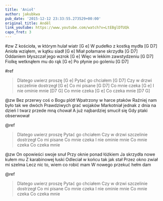 ```yaml
---
title: 'Anioł'
author: jakubkwa
pub_date: '2015-12-12 23:33:55.273529+00:00'
original_title: Anděl
link_youtube: https://www.youtube.com/watch?v=LtEBglDTUQk
capo_fret: 3
---
```


#zw
Z kościoła, w którym hulał wiatr [G e]
W pudełko z kostką mydła [G D7]
Anioła wziąłem, w kątku siadł [G e]
Miał połamane skrzydła [G D7]
Oddaniem błyszczał jego wzrok [G e]
Więc w lekkim zawstydzeniu [G D7]
Fiolkę wetknąłem mu do rąk [G e]
Po płynie po goleniu [G D7]

#ref
>Dlatego uwierz proszę [G e]
>Pytać go chciałem [G D7]
>Czy w drzwi szczelinie dostrzegł [G e]
>Co mi pisane [G D7]
>Co mnie czeka [G e]
>I nie ominie mnie [D7 G]
>Co mnie czeka [G e]
>Co czeka mnie [D7 G]

@zw
Bez przerwy coś o Bogu plótł
Wpatrzony w harce ptaków
Raźniej nam było tak we dwóch
Prawdziwych grać wojaków
Markotniał jednak z dnia na dzień
I twarz przede mną chował
A już najbardziej smucił się
Gdy ptaki obserwował

@ref
>Dlatego uwierz proszę
>Pytać go chciałem
>Czy w drzwi szczelinie dostrzegł
>Co mi pisane
>Co mnie czeka
>I nie ominie mnie
>Co mnie czeka
>Co czeka mnie

@zw
On opowieści swoje snuł
Przy oknie ponad łóżkiem
Ja skrzydła nowe kułem mu
Z karabinowej łuski
Odleciał w końcu tak jak stał
Przez okno zwiał mi szelma
Lecz nic to, wiem co robić mam
W nowego przekuć hełm dam

@ref
>Dlatego uwierz proszę
>Pytać go chciałem
>Czy w drzwi szczelinie dostrzegł
>Co mi pisane
>Co mnie czeka
>I nie ominie mnie
>Co mnie czeka
>Co czeka mnie